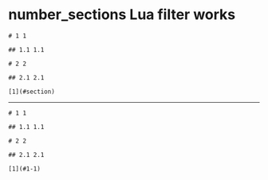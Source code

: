 # number_sections Lua filter works

    # 1 1
    
    ## 1.1 1.1
    
    # 2 2
    
    ## 2.1 2.1
    
    [1](#section)

---

    # 1 1
    
    ## 1.1 1.1
    
    # 2 2
    
    ## 2.1 2.1
    
    [1](#1-1)

